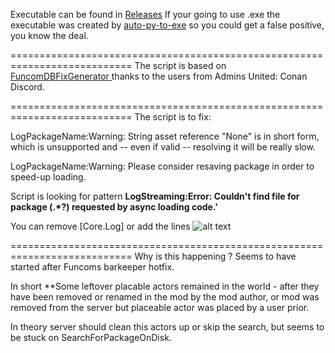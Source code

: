 
Executable can be found in [Releases](https://github.com/sibercat/DBFixResavingPackage/releases) If your going to use .exe the executable was created by [auto-py-to-exe](https://github.com/brentvollebregt/auto-py-to-exe) so you could get a false positive, you know the deal.

===========================================================================
The script is based on [FuncomDBFixGenerator
](https://github.com/VoidEssy/FuncomDBFixGenerator) thanks to the users from Admins United: Conan Discord.

===========================================================================
The script is to fix:
<p>LogPackageName:Warning: String asset reference "None" is in short form, which is unsupported and -- even if valid -- resolving it will be really slow.</p>
<p>LogPackageName:Warning: Please consider resaving package in order to speed-up loading.</p>

Script is looking for pattern  **LogStreaming:Error: Couldn't find file for package (.*?) requested by async loading code.'**

You can remove [Core.Log] or add the lines
![alt text](https://media.discordapp.net/attachments/1077995857108017344/1314704080311943228/image.png?ex=6754bd16&is=67536b96&hm=40e258eeff0e827270743f6f4d9cd7610a9134ea13e9b144b8cb94b233bde878&=&format=webp&quality=lossless)

===========================================================================
Why is this happening ?
Seems to have started after Funcoms barkeeper hotfix.

In short **Some leftover placable actors remained in the world - after they have been removed or renamed in the mod by the mod author, or mod was removed from the server but placeable actor was placed by a user prior.

In theory server should clean this actors up or skip the search, but seems to be stuck on SearchForPackageOnDisk.
